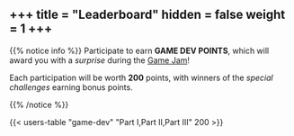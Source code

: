+++
title = "Leaderboard"
hidden = false
weight = 1
+++
---

<link href="/css/leaderboard.css" rel="stylesheet">

{{% notice info %}}
Participate to earn **GAME DEV POINTS**, which will award you with a *surprise* during the [Game Jam](/game-jam)!

Each participation will be worth **200** points, with winners of the *special challenges* earning bonus points.

{{% /notice %}}

{{< users-table "game-dev" "Part I,Part II,Part III" 200 >}}